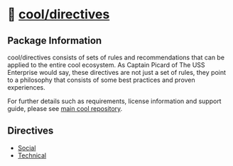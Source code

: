 # 📓 [cool/directives](./)

## Package Information

cool/directives consists of sets of rules and recommendations that can be
applied to the entire cool ecosystem. As Captain Picard of The USS Enterprise
would say, these directives are not just a set of rules, they point to a
philosophy that consists of some best practices and proven experiences.

For further details such as requirements, license information and support guide,
please see [main cool repository](https://github.com/eser/cool).

## Directives

- [Social](01-social.md)
- [Technical](02-technical.md)
